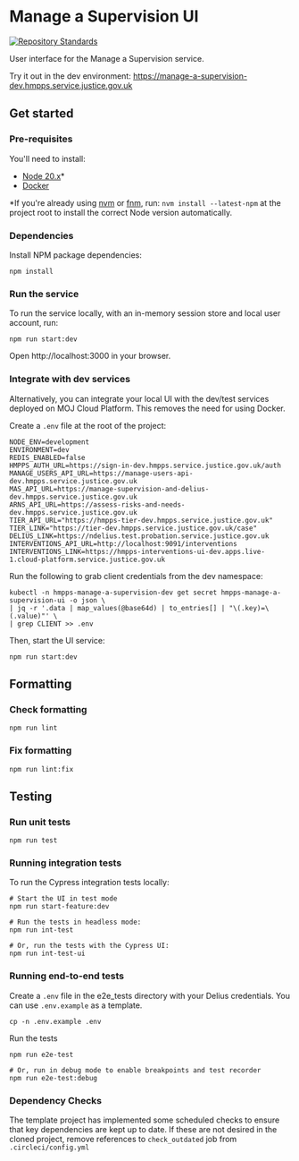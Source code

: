 # Manage a Supervision UI

[![Repository Standards](https://img.shields.io/badge/dynamic/json?color=blue&logo=github&label=MoJ%20Compliant&query=%24.message&url=https%3A%2F%2Foperations-engineering-reports.cloud-platform.service.justice.gov.uk%2Fapi%2Fv1%2Fcompliant_public_repositories%2Fhmpps-manage-a-supervision-ui)](https://operations-engineering-reports.cloud-platform.service.justice.gov.uk/public-report/hmpps-manage-a-supervision-ui "Link to report")

User interface for the Manage a Supervision service.

Try it out in the dev environment: https://manage-a-supervision-dev.hmpps.service.justice.gov.uk

## Get started

### Pre-requisites

You'll need to install:

* [Node 20.x](https://nodejs.org/download/release/latest-v20.x)*
* [Docker](https://www.docker.com/)

*If you're already using [nvm](https://github.com/nvm-sh/nvm) or [fnm](https://github.com/Schniz/fnm), run:
`nvm install --latest-npm` at the project root to install the correct Node version automatically.

### Dependencies

Install NPM package dependencies:

```shell
npm install
```

### Run the service

To run the service locally, with an in-memory session store and local user account, run:

```shell
npm run start:dev
```

Open http://localhost:3000 in your browser.

### Integrate with dev services

Alternatively, you can integrate your local UI with the dev/test services deployed on MOJ Cloud Platform.
This removes the need for using Docker.

Create a `.env` file at the root of the project:

```properties
NODE_ENV=development
ENVIRONMENT=dev
REDIS_ENABLED=false
HMPPS_AUTH_URL=https://sign-in-dev.hmpps.service.justice.gov.uk/auth
MANAGE_USERS_API_URL=https://manage-users-api-dev.hmpps.service.justice.gov.uk
MAS_API_URL=https://manage-supervision-and-delius-dev.hmpps.service.justice.gov.uk
ARNS_API_URL=https://assess-risks-and-needs-dev.hmpps.service.justice.gov.uk
TIER_API_URL="https://hmpps-tier-dev.hmpps.service.justice.gov.uk"
TIER_LINK="https://tier-dev.hmpps.service.justice.gov.uk/case"
DELIUS_LINK=https://ndelius.test.probation.service.justice.gov.uk
INTERVENTIONS_API_URL=http://localhost:9091/interventions
INTERVENTIONS_LINK=https://hmpps-interventions-ui-dev.apps.live-1.cloud-platform.service.justice.gov.uk

```

Run the following to grab client credentials from the dev namespace:

```shell
kubectl -n hmpps-manage-a-supervision-dev get secret hmpps-manage-a-supervision-ui -o json \
| jq -r '.data | map_values(@base64d) | to_entries[] | "\(.key)=\(.value)"' \
| grep CLIENT >> .env
```

Then, start the UI service:

```shell
npm run start:dev
```

## Formatting

### Check formatting

`npm run lint`

### Fix formatting

`npm run lint:fix`

## Testing

### Run unit tests

`npm run test`

### Running integration tests

To run the Cypress integration tests locally:

```shell
# Start the UI in test mode
npm run start-feature:dev

# Run the tests in headless mode:
npm run int-test

# Or, run the tests with the Cypress UI:
npm run int-test-ui
```

### Running end-to-end tests
Create a `.env` file in the e2e_tests directory with your Delius credentials. You can use `.env.example` as a template.
```shell
cp -n .env.example .env
```

Run the tests
```shell
npm run e2e-test

# Or, run in debug mode to enable breakpoints and test recorder
npm run e2e-test:debug
```

### Dependency Checks

The template project has implemented some scheduled checks to ensure that key dependencies are kept up to date.
If these are not desired in the cloned project, remove references to `check_outdated` job from `.circleci/config.yml`